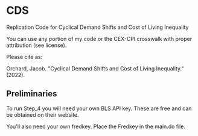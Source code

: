 # CDS
 Replication Code for Cyclical Demand Shifts and Cost of Living Inequality
 
 You can use any portion of my code or the CEX-CPI crosswalk with proper attribution (see license). 
 
 Please cite as:
 
 Orchard, Jacob. "Cyclical Demand Shifts and Cost of Living Inequality." (2022).
 
 ## Preliminaries
 
 To run Step_4 you will need your own BLS API key. These are free and can be obtained on their website. 
 
 You'll also need your own fredkey. Place the Fredkey in the main.do file. 


